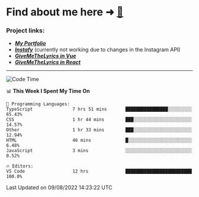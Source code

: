 # Find about me here ➜ [🧑](https://pauabella.dev)

### Project links:
- ***[My Portfolio](https://pauabella.dev)***
- ***[Instafy](https://instafy.me)*** (currently not working due to changes in the Instagram API)
- ***[GiveMeTheLyrics in Vue](https://lyrics.pauabella.dev)***
- ***[GiveMeTheLyrics in React](https://pauabella.dev/GiveMeTheLyrics)***

---
<!--START_SECTION:waka-->
![Code Time](http://img.shields.io/badge/Code%20Time-1%2C350%20hrs%2025%20mins-blue)

📊 **This Week I Spent My Time On** 

```text
💬 Programming Languages: 
TypeScript               7 hrs 51 mins       ████████████████░░░░░░░░░   65.43% 
CSS                      1 hr 44 mins        ███░░░░░░░░░░░░░░░░░░░░░░   14.57% 
Other                    1 hr 33 mins        ███░░░░░░░░░░░░░░░░░░░░░░   12.94% 
HTML                     46 mins             █░░░░░░░░░░░░░░░░░░░░░░░░   6.48% 
JavaScript               3 mins              ░░░░░░░░░░░░░░░░░░░░░░░░░   0.52%

🔥 Editors: 
VS Code                  12 hrs              █████████████████████████   100.0%

```


 Last Updated on 09/08/2022 14:23:22 UTC
<!--END_SECTION:waka-->
